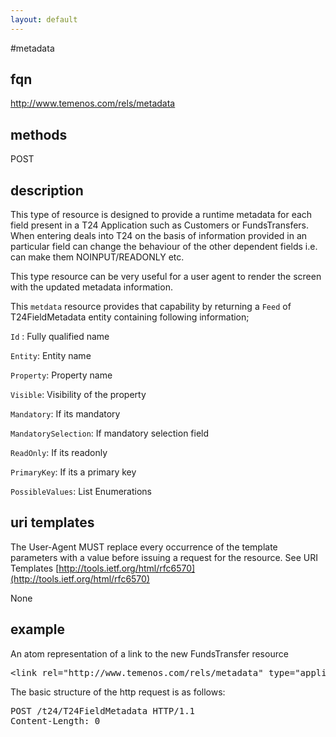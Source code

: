 ```yaml
---
layout: default
---
```


#metadata

## fqn
http://www.temenos.com/rels/metadata

## methods
POST

## description
This type of resource is designed to provide a runtime metadata for each field present in a T24 Application such as Customers or FundsTransfers. When entering deals into T24 on the basis of information provided in an particular field can change the behaviour of the other dependent fields i.e. can make them NOINPUT/READONLY etc.

This type resource can be very useful for a user agent to render the screen with the updated metadata information.

This `metdata` resource provides that capability by returning a `Feed` of T24FieldMetadata entity containing following information;

`Id`	: Fully qualified name 

`Entity`: Entity name

`Property`: Property name

 `Visible`: Visibility of the property

`Mandatory`: If its mandatory

`MandatorySelection`: If mandatory selection field

`ReadOnly`: If its readonly

`PrimaryKey`: If its a primary key

`PossibleValues`: List Enumerations

## uri templates
The User-Agent MUST replace every occurrence of the template parameters with a value before issuing a request for the resource.  See URI Templates [http://tools.ietf.org/html/rfc6570](http://tools.ietf.org/html/rfc6570)

None


## example
An atom representation of a link to the new FundsTransfer resource
<pre>
&lt;link rel="http://www.temenos.com/rels/metadata" type="application/atom+xml;type=entry" title="T24FieldMetadata" href="T24FieldMetadata"/&gt;
</pre>

The basic structure of the http request is as follows:
<pre>
POST /t24/T24FieldMetadata HTTP/1.1
Content-Length: 0
</pre>